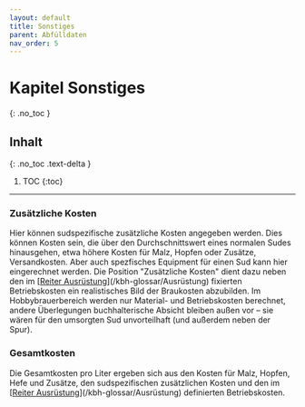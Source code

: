 ```yaml
---
layout: default
title: Sonstiges
parent: Abfülldaten
nav_order: 5
---
```


# Kapitel Sonstiges
{: .no_toc }

## Inhalt
{: .no_toc .text-delta }

1. TOC
{:toc}

---

### Zusätzliche Kosten
Hier können sudspezifische zusätzliche Kosten angegeben werden.
Dies können Kosten sein, die über den Durchschnittswert eines normalen Sudes hinausgehen, etwa höhere Kosten für Malz, Hopfen oder Zusätze, Versandkosten. Aber auch spezfisches Equipment für einen Sud kann hier eingerechnet werden. Die Position "Zusätzliche Kosten" dient dazu neben den im [[Reiter Ausrüstung](/kbh-glossar/Ausrüstung)](/kbh-glossar/Ausrüstung) fixierten Betriebskosten ein realistisches Bild der Braukosten abzubilden. Im Hobbybrauerbereich werden nur Material- und Betriebskosten berechnet, andere Überlegungen buchhalterische Absicht bleiben außen vor – sie wären für den umsorgten Sud unvorteilhaft (und außerdem neben der Spur).

### Gesamtkosten
Die Gesamtkosten pro Liter ergeben sich aus den Kosten für Malz, Hopfen, Hefe und Zusätze, den sudspezifischen zusätzlichen Kosten und den im [[Reiter Ausrüstung](/kbh-glossar/Ausrüstung)](/kbh-glossar/Ausrüstung) definierten Betriebskosten.